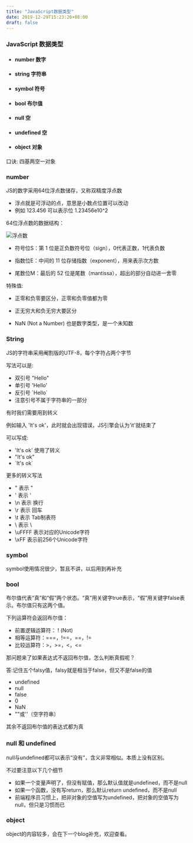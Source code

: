 ```yaml
---
title: "JavaScript数据类型"
date: 2019-12-29T15:23:26+08:00
draft: false
---
```



### JavaScript 数据类型

* #### number 数字
* #### string 字符串
* #### symbol 符号
* #### bool 布尔值
* #### null 空
* #### undefined 空
* #### object 对象

口诀: 四基两空一对象

### number

JS的数字采用64位浮点数储存，又称双精度浮点数

* 浮点就是可浮动的点，意思是小数点位置可以改动
* 例如 123.456 可以表示位 1.23456e10^2

64位浮点数的数据结构：

![浮点数](/images/浮点数.png)

* 符号位S：第 1 位是正负数符号位（sign），0代表正数，1代表负数

* 指数位E：中间的 11 位存储指数（exponent），用来表示次方数

* 尾数位M：最后的 52 位是尾数（mantissa），超出的部分自动进一舍零

特殊值:

* 正零和负零要区分，正零和负零值都为零

* 正无穷大和负无穷大要区分

* NaN (Not a Number) 也是数字类型，是一个未知数

### String

JS的字符串采用阉割版的UTF-8，每个字符占两个字节

写法可以是:
* 双引号 "Hello"
* 单引号 'Hello'
* 反引号 \`Hello\`
* 注意引号不属于字符串的一部分

有时我们需要用到转义

例如输入 'It's ok'，此时就会出现错误，JS引擎会认为'it'就结束了

可以写成:
* 'It\'s ok'  使用了转义
* "It's ok"
* \`It's ok\`

更多的转义写法

* \" 表示 "
* \' 表示 '
* \n 表示 换行
* \r 表示 回车
* \t 表示 Tab制表符
* \\ 表示 \
* \uFFFF 表示对应的Unicode字符
* \xFF 表示前256个Unicode字符

### symbol

symbol使用情况很少，暂且不讲，以后用到再补充

### bool

布尔值代表“真”和“假”两个状态。“真”用关键字true表示，“假”用关键字false表示。布尔值只有这两个值。

下列运算符会返回布尔值：

* 前置逻辑运算符： ! (Not)
* 相等运算符：===，!==，==，!=
* 比较运算符：>，>=，<，<=

那问题来了如果表达式不返回布尔值，怎么判断真假呢？

答:记住五个falsy值，falsy就是相当于false，但又不是false的值
* undefined
* null
* false
* 0
* NaN
* ""或''（空字符串）

其余不返回布尔值的表达式都为真

### null 和 undefined

null与undefined都可以表示“没有”，含义非常相似。本质上没有区别。

不过要注意以下几个细节

* 如果一个变量声明了，但没有赋值，那么默认值就是undefined，而不是null
* 如果一个函数，没有写return，那么默认return undefined，而不是null
* 前端程序员习惯上，把非对象的空值写为undefined，把对象的空值写为null，但只是习惯而已

### object

object的内容较多，会在下一个blog补充，欢迎查看。
